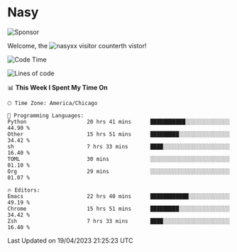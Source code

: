# Nasy

<!--
<p align="center">
<img height="200" src="https://github-readme-stats.vercel.app/api?username=nasyxx&count_private=true&show_icons=true&theme=dracula&include_all_commits=true"/>
<img height="200" src="https://github-readme-stats.vercel.app/api/top-langs/?username=nasyxx&theme=dracula&hide=html,jupyter+notebook&count_private=true&show_icons=true"/>
</p>

  
----------------
-->

![Sponsor](https://img.shields.io/static/v1.svg?label=Sponsor&message=%E2%9D%A4&logo=GitHub&style=flat&color=pink)
 
Welcome, the ![nasyxx visitor counter](https://count.getloli.com/get/@nasyxx?theme=rule34)th vistor!
 
<!--START_SECTION:waka-->
![Code Time](http://img.shields.io/badge/Code%20Time-3%2C428%20hrs%2035%20mins-blue)

![Lines of code](https://img.shields.io/badge/From%20Hello%20World%20I%27ve%20Written-6.2%20million%20lines%20of%20code-blue)

📊 **This Week I Spent My Time On** 

```text
🕑︎ Time Zone: America/Chicago

💬 Programming Languages: 
Python                   20 hrs 41 mins      ███████████░░░░░░░░░░░░░░   44.90 % 
Other                    15 hrs 51 mins      █████████░░░░░░░░░░░░░░░░   34.42 % 
sh                       7 hrs 33 mins       ████░░░░░░░░░░░░░░░░░░░░░   16.40 % 
TOML                     30 mins             ░░░░░░░░░░░░░░░░░░░░░░░░░   01.10 % 
Org                      29 mins             ░░░░░░░░░░░░░░░░░░░░░░░░░   01.07 % 

🔥 Editors: 
Emacs                    22 hrs 40 mins      ████████████░░░░░░░░░░░░░   49.19 % 
Chrome                   15 hrs 51 mins      █████████░░░░░░░░░░░░░░░░   34.42 % 
Zsh                      7 hrs 33 mins       ████░░░░░░░░░░░░░░░░░░░░░   16.40 % 
```


 Last Updated on 19/04/2023 21:25:23 UTC
<!--END_SECTION:waka-->

<!-- ![visitors](https://visitor-badge.laobi.icu/badge?page_id=nasyxx.nasyxx) -->
